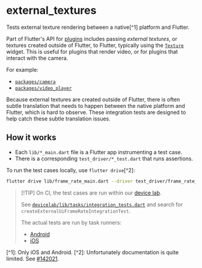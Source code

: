 # external_textures

Tests external texture rendering between a native[^1] platform and Flutter.

Part of Flutter's API for
[plugins](https://flutter.dev/docs/development/packages-and-plugins/developing-packages#plugin)
includes passing _external textures_, or textures created outside of Flutter, to
Flutter, typically using the [`Texture`][texture] widget. This is useful for
plugins that render video, or for plugins that interact with the camera.

For example:

- [`packages/camera`][camera]
- [`packages/video_player`][video_player]

Because external textures are created outside of Flutter, there is often subtle
translation that needs to happen between the native platform and Flutter, which
is hard to observe. These integration tests are designed to help catch these
subtle translation issues.

## How it works

- Each `lib/*_main.dart` file is a Flutter app instrumenting a test case.
- There is a corresponding `test_driver/*_test.dart` that runs assertions.

To run the test cases locally, use `flutter drive`\[^2\]:

```sh
flutter drive lib/frame_rate_main.dart --driver test_driver/frame_rate_test.dart
```

> [!TIP] On CI, the test cases are run within our
> [device lab](../../devicelab/README.md).
>
> See
> [`devicelab/lib/tasks/integration_tests.dart`](../../devicelab/lib/tasks/integration_tests.dart)
> and search for `createExternalUiFrameRateIntegrationTest`.
>
> The actual tests are run by task runners:
>
> - [Android](../../devicelab/bin/tasks/external_textures_integration_test.dart)
> - [iOS](../../devicelab/bin/tasks/external_textures_integration_test_ios.dart)

\[^1\]: Only iOS and Android. \[^2\]: Unfortunately documentation is quite
limited. See [#142021](https://github.com/flutter/flutter/issues/142021).

[camera]: https://github.com/flutter/packages/tree/8255fbed74465425a1ec06a1804225e705e29f52/packages/camera
[texture]: https://api.flutter.dev/flutter/widgets/Texture-class.html
[video_player]: https://github.com/flutter/packages/tree/8255fbed74465425a1ec06a1804225e705e29f52/packages/video_player
